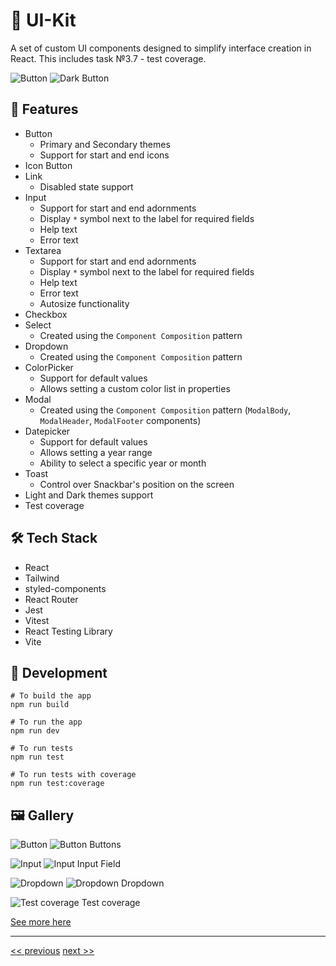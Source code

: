 # 🚀 UI-Kit

A set of custom UI components designed to simplify interface creation in React. This includes task №3.7 - test coverage.

![Button](./resources/button.png)
![Dark Button](./resources/button-dark.png)

## 🌟 Features

- Button
  - Primary and Secondary themes
  - Support for start and end icons
- Icon Button
- Link
  - Disabled state support
- Input
  - Support for start and end adornments
  - Display `*` symbol next to the label for required fields
  - Help text
  - Error text
- Textarea
  - Support for start and end adornments
  - Display `*` symbol next to the label for required fields
  - Help text
  - Error text
  - Autosize functionality
- Checkbox
- Select
  - Created using the `Component Composition` pattern
- Dropdown
  - Created using the `Component Composition` pattern
- ColorPicker
  - Support for default values
  - Allows setting a custom color list in properties
- Modal
  - Created using the `Component Composition` pattern (`ModalBody`, `ModalHeader`, `ModalFooter` components)
- Datepicker
  - Support for default values
  - Allows setting a year range
  - Ability to select a specific year or month
- Toast
  - Control over Snackbar's position on the screen
- Light and Dark themes support
- Test coverage

## 🛠️ Tech Stack

- React
- Tailwind
- styled-components
- React Router
- Jest
- Vitest
- React Testing Library
- Vite

## 🦾 Development

```
# To build the app
npm run build

# To run the app
npm run dev

# To run tests
npm run test

# To run tests with coverage
npm run test:coverage
```

## 🖼️ Gallery

![Button](./resources/button.png)
![Button](./resources/button-dark.png)
Buttons

![Input](./resources/input.png)
![Input](./resources/input-dark.png)
Input Field

![Dropdown](./resources/dropdown.png)
![Dropdown](./resources/dropdown-dark.png)
Dropdown

![Test coverage](./resources/test-coverage.png)
Test coverage

[See more here](./resources)

---

[<< previous](https://github.com/DzmityKozich/courses-react/tree/main/task-3.5) [next >>](https://github.com/DzmityKozich/courses-react/tree/main/task-3.8)
